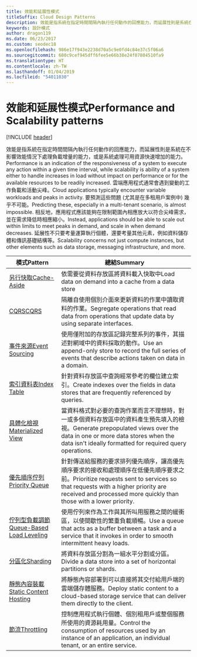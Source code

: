 ```yaml
---
title: 效能和延展性模式
titleSuffix: Cloud Design Patterns
description: 效能是指系統在指定時間間隔內執行任何動作的回應能力，而延展性則是系統在不影響效能情況下處理負載增量的能力，或是系統處理可用資源快速增加的能力。 雲端應用程式通常會遇到變動的工作負載和活動尖峰。 要預測這些問題 (尤其是在多租用戶案例中) 幾乎不可能。 相反地，應用程式應該能夠在限制範圍內相應放大以符合尖峰需求，並在需求降低時相應縮小。 延展性不只要考量運算執行個體，還要考量其他元素，例如資料儲存體和傳訊基礎結構等。
keywords: 設計模式
author: dragon119
ms.date: 06/23/2017
ms.custom: seodec18
ms.openlocfilehash: 986e17f943e2238d70a5c9e0fd4c84e37c5f06a6
ms.sourcegitcommit: 680c9cef945dff6fee5e66b38e24f07804510fa9
ms.translationtype: HT
ms.contentlocale: zh-TW
ms.lasthandoff: 01/04/2019
ms.locfileid: "54011030"
---
```

# <a name="performance-and-scalability-patterns"></a><span data-ttu-id="1dd46-108">效能和延展性模式</span><span class="sxs-lookup"><span data-stu-id="1dd46-108">Performance and Scalability patterns</span></span>

[!INCLUDE [header](../../_includes/header.md)]

<span data-ttu-id="1dd46-109">效能是指系統在指定時間間隔內執行任何動作的回應能力，而延展性則是系統在不影響效能情況下處理負載增量的能力，或是系統處理可用資源快速增加的能力。</span><span class="sxs-lookup"><span data-stu-id="1dd46-109">Performance is an indication of the responsiveness of a system to execute any action within a given time interval, while scalability is ability of a system either to handle increases in load without impact on performance or for the available resources to be readily increased.</span></span> <span data-ttu-id="1dd46-110">雲端應用程式通常會遇到變動的工作負載和活動尖峰。</span><span class="sxs-lookup"><span data-stu-id="1dd46-110">Cloud applications typically encounter variable workloads and peaks in activity.</span></span> <span data-ttu-id="1dd46-111">要預測這些問題 (尤其是在多租用戶案例中) 幾乎不可能。</span><span class="sxs-lookup"><span data-stu-id="1dd46-111">Predicting these, especially in a multi-tenant scenario, is almost impossible.</span></span> <span data-ttu-id="1dd46-112">相反地，應用程式應該能夠在限制範圍內相應放大以符合尖峰需求，並在需求降低時相應縮小。</span><span class="sxs-lookup"><span data-stu-id="1dd46-112">Instead, applications should be able to scale out within limits to meet peaks in demand, and scale in when demand decreases.</span></span> <span data-ttu-id="1dd46-113">延展性不只要考量運算執行個體，還要考量其他元素，例如資料儲存體和傳訊基礎結構等。</span><span class="sxs-lookup"><span data-stu-id="1dd46-113">Scalability concerns not just compute instances, but other elements such as data storage, messaging infrastructure, and more.</span></span>

|                           <span data-ttu-id="1dd46-114">模式</span><span class="sxs-lookup"><span data-stu-id="1dd46-114">Pattern</span></span>                            |                                                                        <span data-ttu-id="1dd46-115">總結</span><span class="sxs-lookup"><span data-stu-id="1dd46-115">Summary</span></span>                                                                         |
|--------------------------------------------------------------|--------------------------------------------------------------------------------------------------------------------------------------------------------|
|               [<span data-ttu-id="1dd46-116">另行快取</span><span class="sxs-lookup"><span data-stu-id="1dd46-116">Cache-Aside</span></span>](../cache-aside.md)               |                                                   <span data-ttu-id="1dd46-117">依需要從資料存放區將資料載入快取中</span><span class="sxs-lookup"><span data-stu-id="1dd46-117">Load data on demand into a cache from a data store</span></span>                                                   |
|                      [<span data-ttu-id="1dd46-118">CQRS</span><span class="sxs-lookup"><span data-stu-id="1dd46-118">CQRS</span></span>](../cqrs.md)                      |                           <span data-ttu-id="1dd46-119">隔離自使用個別介面來更新資料的作業中讀取資料的作業。</span><span class="sxs-lookup"><span data-stu-id="1dd46-119">Segregate operations that read data from operations that update data by using separate interfaces.</span></span>                           |
|            [<span data-ttu-id="1dd46-120">事件來源</span><span class="sxs-lookup"><span data-stu-id="1dd46-120">Event Sourcing</span></span>](../event-sourcing.md)            |                     <span data-ttu-id="1dd46-121">使用僅附加的存放區記錄完整系列的事件，其描述對網域中的資料採取的動作。</span><span class="sxs-lookup"><span data-stu-id="1dd46-121">Use an append-only store to record the full series of events that describe actions taken on data in a domain.</span></span>                      |
|               [<span data-ttu-id="1dd46-122">索引資料表</span><span class="sxs-lookup"><span data-stu-id="1dd46-122">Index Table</span></span>](../index-table.md)               |                                <span data-ttu-id="1dd46-123">針對資料存放區中查詢經常參考的欄位建立索引。</span><span class="sxs-lookup"><span data-stu-id="1dd46-123">Create indexes over the fields in data stores that are frequently referenced by queries.</span></span>                                |
|         [<span data-ttu-id="1dd46-124">具體化檢視</span><span class="sxs-lookup"><span data-stu-id="1dd46-124">Materialized View</span></span>](../materialized-view.md)         |       <span data-ttu-id="1dd46-125">當資料格式對必要的查詢作業而言不理想時，對一或多個資料存放區中的資料產生預先填入的檢視。</span><span class="sxs-lookup"><span data-stu-id="1dd46-125">Generate prepopulated views over the data in one or more data stores when the data isn't ideally formatted for required query operations.</span></span>        |
|            [<span data-ttu-id="1dd46-126">優先順序佇列</span><span class="sxs-lookup"><span data-stu-id="1dd46-126">Priority Queue</span></span>](../priority-queue.md)            | <span data-ttu-id="1dd46-127">針對傳送給服務的要求排列優先順序，讓高優先順序要求的接收和處理順序在低優先順序要求之前。</span><span class="sxs-lookup"><span data-stu-id="1dd46-127">Prioritize requests sent to services so that requests with a higher priority are received and processed more quickly than those with a lower priority.</span></span> |
| [<span data-ttu-id="1dd46-128">佇列型負載調節</span><span class="sxs-lookup"><span data-stu-id="1dd46-128">Queue-Based Load Leveling</span></span>](../queue-based-load-leveling.md) |              <span data-ttu-id="1dd46-129">使用佇列來作為工作與其所叫用服務之間的緩衝區，以使間歇性的繁重負載順暢。</span><span class="sxs-lookup"><span data-stu-id="1dd46-129">Use a queue that acts as a buffer between a task and a service that it invokes in order to smooth intermittent heavy loads.</span></span>               |
|                  [<span data-ttu-id="1dd46-130">分區化</span><span class="sxs-lookup"><span data-stu-id="1dd46-130">Sharding</span></span>](../sharding.md)                  |                                           <span data-ttu-id="1dd46-131">將資料存放區分割為一組水平分割或分區。</span><span class="sxs-lookup"><span data-stu-id="1dd46-131">Divide a data store into a set of horizontal partitions or shards.</span></span>                                           |
|    [<span data-ttu-id="1dd46-132">靜態內容裝載</span><span class="sxs-lookup"><span data-stu-id="1dd46-132">Static Content Hosting</span></span>](../static-content-hosting.md)    |                          <span data-ttu-id="1dd46-133">將靜態內容部署到可以直接將其交付給用戶端的雲端儲存體服務。</span><span class="sxs-lookup"><span data-stu-id="1dd46-133">Deploy static content to a cloud-based storage service that can deliver them directly to the client.</span></span>                          |
|                [<span data-ttu-id="1dd46-134">節流</span><span class="sxs-lookup"><span data-stu-id="1dd46-134">Throttling</span></span>](../throttling.md)                |                <span data-ttu-id="1dd46-135">控制應用程式執行個體、個別租用戶或整個服務所使用的資源耗用量。</span><span class="sxs-lookup"><span data-stu-id="1dd46-135">Control the consumption of resources used by an instance of an application, an individual tenant, or an entire service.</span></span>                 |
